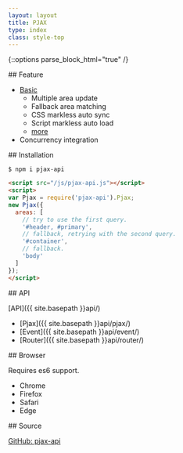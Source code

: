 ```yaml
---
layout: layout
title: PJAX
type: index
class: style-top
---
```


{::options parse_block_html="true" /}

<div class="row">

<div class="col-md-4">
## Feature

- <a href="{{ site.basepath }}demo/basic/1.html" target="_blank">Basic</a>
	- Multiple area update
	- Fallback area matching
	- CSS markless auto sync
	- Script markless auto load
	- [more](https://github.com/falsandtru/pjax-api#feature)
- Concurrency integration
</div>

<div class="col-md-4">
## Installation

```
$ npm i pjax-api
```

```html
<script src="/js/pjax-api.js"></script>
<script>
var Pjax = require('pjax-api').Pjax;
new Pjax({
  areas: [
    // try to use the first query.
    '#header, #primary',
    // fallback, retrying with the second query.
    '#container',
    // fallback.
    'body'
  ]
});
</script>
```
</div>

<div class="col-md-4">
## API

[API]({{ site.basepath }}api/)

- [Pjax]({{ site.basepath }}api/pjax/)
- [Event]({{ site.basepath }}api/event/)
- [Router]({{ site.basepath }}api/router/)
</div>

</div>

<div class="row">

<div class="col-md-4">
## Browser

Requires es6 support.

- Chrome
- Firefox
- Safari
- Edge
</div>

<div class="col-md-4">
## Source

[GitHub: pjax-api](https://github.com/falsandtru/pjax-api)
</div>

<div class="col-md-4">
</div>

</div>
